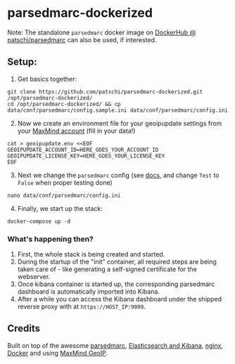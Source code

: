 # parsedmarc-dockerized

Note: The standalone `parsedmarc` docker image on [DockerHub @ patschi/parsedmarc](https://hub.docker.com/r/patschi/parsedmarc) can also be used, if interested.

## Setup:
1. Get basics together:
```
git clone https://github.com/patschi/parsedmarc-dockerized.git /opt/parsedmarc-dockerized/
cd /opt/parsedmarc-dockerized/ && cp data/conf/parsedmarc/config.sample.ini data/conf/parsedmarc/config.ini
```

2. Now we create an environment file for your geoipupdate settings from your [MaxMind account](https://www.maxmind.com/en/account/) (fill in your data!)
```
cat > geoipupdate.env <<EOF
GEOIPUPDATE_ACCOUNT_ID=HERE_GOES_YOUR_ACCOUNT_ID
GEOIPUPDATE_LICENSE_KEY=HERE_GOES_YOUR_LICENSE_KEY
EOF
```

3. Next we change the `parsedmarc` config (see [docs](https://domainaware.github.io/parsedmarc/#configuration-file), and change `Test` to `False` when proper testing done)
```
nano data/conf/parsedmarc/config.ini
```

4. Finally, we start up the stack:
```
docker-compose up -d
```

### What's happening then?

1. First, the whole stack is being created and started.
2. During the startup of the "init" container, all required steps are being taken care of - like generating a self-signed certificate for the webserver.
3. Once kibana container is started up, the corresponding parsedmarc dashboard is automatically imported into Kibana.
4. After a while you can access the Kibana dashboard under the shipped reverse proxy with at `https://HOST_IP:9999`.

## Credits

Built on top of the awesome [parsedmarc](https://github.com/domainaware/checkdmarc), [Elasticsearch and Kibana](https://www.elastic.co/), [nginx](https://nginx.org), [Docker](https://docker.com) and using [MaxMind GeoIP](https://dev.maxmind.com/geoip/geoip2/geolite2/).

